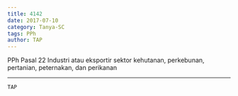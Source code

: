 ```yaml
---
title: 4142
date: 2017-07-10
category: Tanya-SC
tags: PPh
author: TAP
---
```


PPh Pasal 22 Industri atau eksportir sektor kehutanan, perkebunan, pertanian, peternakan, dan perikanan

---



`TAP`
